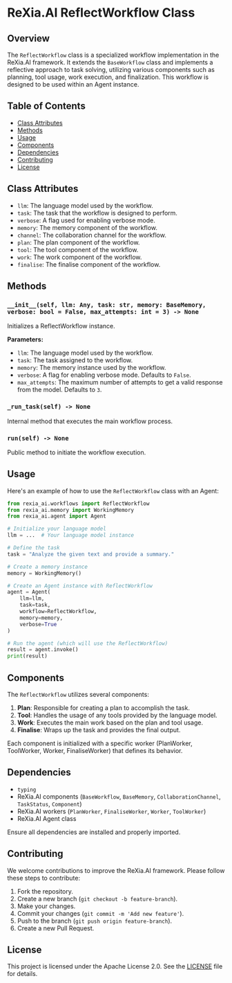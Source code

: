 # ReXia.AI ReflectWorkflow Class

## Overview

The `ReflectWorkflow` class is a specialized workflow implementation in the ReXia.AI framework. It extends the `BaseWorkflow` class and implements a reflective approach to task solving, utilizing various components such as planning, tool usage, work execution, and finalization. This workflow is designed to be used within an Agent instance.

## Table of Contents

- [Class Attributes](#class-attributes)
- [Methods](#methods)
- [Usage](#usage)
- [Components](#components)
- [Dependencies](#dependencies)
- [Contributing](#contributing)
- [License](#license)

## Class Attributes

- `llm`: The language model used by the workflow.
- `task`: The task that the workflow is designed to perform.
- `verbose`: A flag used for enabling verbose mode.
- `memory`: The memory component of the workflow.
- `channel`: The collaboration channel for the workflow.
- `plan`: The plan component of the workflow.
- `tool`: The tool component of the workflow.
- `work`: The work component of the workflow.
- `finalise`: The finalise component of the workflow.

## Methods

### `__init__(self, llm: Any, task: str, memory: BaseMemory, verbose: bool = False, max_attempts: int = 3) -> None`

Initializes a ReflectWorkflow instance.

**Parameters:**

- `llm`: The language model used by the workflow.
- `task`: The task assigned to the workflow.
- `memory`: The memory instance used by the workflow.
- `verbose`: A flag for enabling verbose mode. Defaults to `False`.
- `max_attempts`: The maximum number of attempts to get a valid response from the model. Defaults to `3`.

### `_run_task(self) -> None`

Internal method that executes the main workflow process.

### `run(self) -> None`

Public method to initiate the workflow execution.

## Usage

Here's an example of how to use the `ReflectWorkflow` class with an Agent:

```python
from rexia_ai.workflows import ReflectWorkflow
from rexia_ai.memory import WorkingMemory
from rexia_ai.agent import Agent

# Initialize your language model
llm = ...  # Your language model instance

# Define the task
task = "Analyze the given text and provide a summary."

# Create a memory instance
memory = WorkingMemory()

# Create an Agent instance with ReflectWorkflow
agent = Agent(
    llm=llm,
    task=task,
    workflow=ReflectWorkflow,
    memory=memory,
    verbose=True
)

# Run the agent (which will use the ReflectWorkflow)
result = agent.invoke()
print(result)
```

## Components

The `ReflectWorkflow` utilizes several components:

1. **Plan**: Responsible for creating a plan to accomplish the task.
2. **Tool**: Handles the usage of any tools provided by the language model.
3. **Work**: Executes the main work based on the plan and tool usage.
4. **Finalise**: Wraps up the task and provides the final output.

Each component is initialized with a specific worker (PlanWorker, ToolWorker, Worker, FinaliseWorker) that defines its behavior.

## Dependencies

- `typing`
- ReXia.AI components (`BaseWorkflow`, `BaseMemory`, `CollaborationChannel`, `TaskStatus`, `Component`)
- ReXia.AI workers (`PlanWorker`, `FinaliseWorker`, `Worker`, `ToolWorker`)
- ReXia.AI Agent class

Ensure all dependencies are installed and properly imported.

## Contributing

We welcome contributions to improve the ReXia.AI framework. Please follow these steps to contribute:

1. Fork the repository.
2. Create a new branch (`git checkout -b feature-branch`).
3. Make your changes.
4. Commit your changes (`git commit -m 'Add new feature'`).
5. Push to the branch (`git push origin feature-branch`).
6. Create a new Pull Request.

## License

This project is licensed under the Apache License 2.0. See the [LICENSE](../LICENSE) file for details.
